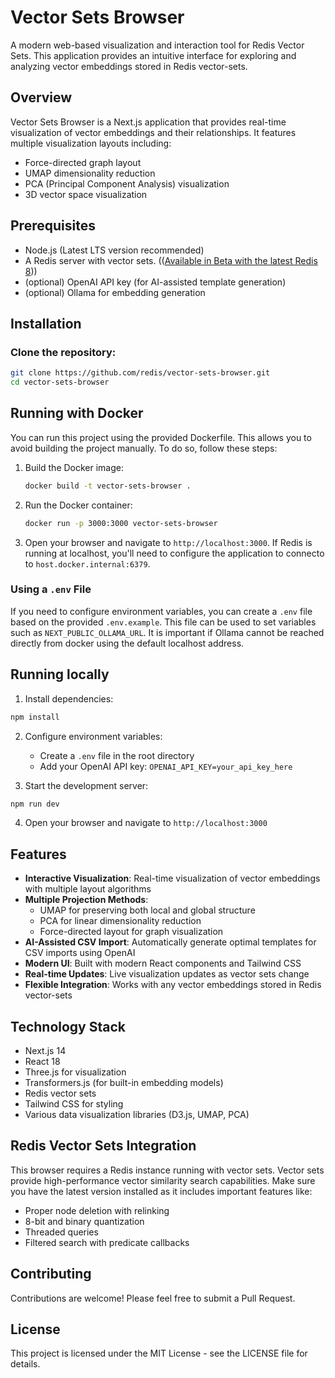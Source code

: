 # Vector Sets Browser

A modern web-based visualization and interaction tool for Redis Vector Sets. This application provides an intuitive interface for exploring and analyzing vector embeddings stored in Redis vector-sets.

## Overview

Vector Sets Browser is a Next.js application that provides real-time visualization of vector embeddings and their relationships. It features multiple visualization layouts including:

- Force-directed graph layout
- UMAP dimensionality reduction
- PCA (Principal Component Analysis) visualization
- 3D vector space visualization

## Prerequisites

- Node.js (Latest LTS version recommended)
- A Redis server with vector sets. (([Available in Beta with the latest Redis 8](https://hub.docker.com/_/redis)))
- (optional) OpenAI API key (for AI-assisted template generation)
- (optional) Ollama for embedding generation

## Installation

### Clone the repository:
```bash
git clone https://github.com/redis/vector-sets-browser.git
cd vector-sets-browser
```

## Running with Docker

You can run this project using the provided Dockerfile. This allows you to avoid building the project manually. To do so, follow these steps:

1. Build the Docker image:
   ```bash
   docker build -t vector-sets-browser .
   ```

2. Run the Docker container:
   ```bash
   docker run -p 3000:3000 vector-sets-browser
   ```

3. Open your browser and navigate to `http://localhost:3000`. If Redis is running at localhost, you'll need to configure the application to connecto to `host.docker.internal:6379`.

### Using a `.env` File

If you need to configure environment variables, you can create a `.env` file based on the provided `.env.example`. This file can be used to set variables such as `NEXT_PUBLIC_OLLAMA_URL`. It is important if Ollama cannot be reached directly from docker using the default localhost address.

## Running locally

1. Install dependencies:
```bash
npm install
```

2. Configure environment variables:
   - Create a `.env` file in the root directory
   - Add your OpenAI API key: `OPENAI_API_KEY=your_api_key_here`

3. Start the development server:
```bash
npm run dev
```

4. Open your browser and navigate to `http://localhost:3000`

## Features

- **Interactive Visualization**: Real-time visualization of vector embeddings with multiple layout algorithms
- **Multiple Projection Methods**:
  - UMAP for preserving both local and global structure
  - PCA for linear dimensionality reduction
  - Force-directed layout for graph visualization
- **AI-Assisted CSV Import**: Automatically generate optimal templates for CSV imports using OpenAI
- **Modern UI**: Built with modern React components and Tailwind CSS
- **Real-time Updates**: Live visualization updates as vector sets change
- **Flexible Integration**: Works with any vector embeddings stored in Redis vector-sets

## Technology Stack

- Next.js 14
- React 18
- Three.js for visualization
- Transformers.js (for built-in embedding models)
- Redis vector sets
- Tailwind CSS for styling
- Various data visualization libraries (D3.js, UMAP, PCA)

## Redis Vector Sets Integration

This browser requires a Redis instance running with vector sets. Vector sets provide high-performance vector similarity search capabilities. Make sure you have the latest version installed as it includes important features like:

- Proper node deletion with relinking
- 8-bit and binary quantization
- Threaded queries
- Filtered search with predicate callbacks

## Contributing

Contributions are welcome! Please feel free to submit a Pull Request.

## License

This project is licensed under the MIT License - see the LICENSE file for details.
